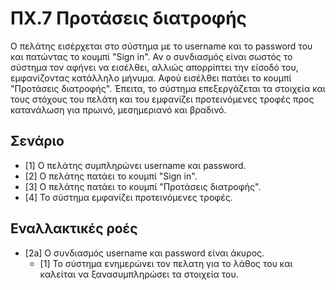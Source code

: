 # ΠΧ.7 Προτάσεις διατροφής
Ο πελάτης εισέρχεται στο σύστημα με το username και το password του και πατώντας το κουμπί "Sign in".
Αν ο συνδιασμός είναι σωστός το σύστημα τον αφήνει να εισέλθει, αλλιώς απορρίπτει την είσοδό του, εμφανίζοντας κατάλληλο μήνυμα.
Αφού εισέλθει πατάει το κουμπί "Προτάσεις διατροφής". Έπειτα, το σύστημα επεξεργάζεται τα στοιχεία και τους στόχους του πελάτη και του εμφανίζει προτεινόμενες τροφές προς κατανάλωση για πρωινό, μεσημεριανό και βραδινό.

## Σενάριο
* [1] O πελάτης συμπληρώνει username και password.
* [2] Ο πελάτης πατάει το κουμπί "Sign in".
* [3] O πελάτης πατάει τo κουμπί "Προτάσεις διατροφής".
* [4] Το σύστημα εμφανίζει προτεινόμενες τροφές.
## Εναλλακτικές ροές
* [2a] O συνδιασμός username και password είναι άκυρος.
  * [1] Το σύστημα ενημερώνει τον πελατη για το λάθος του και καλείται να ξανασυμπληρώσει τα στοιχεία του.
